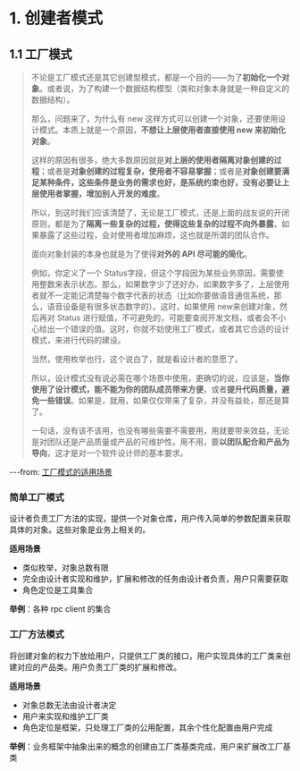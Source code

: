 # 1. 创建者模式

## 1.1 工厂模式
> 不论是工厂模式还是其它创建型模式，都是一个目的——为了**初始化一个对象**。或者说，为了构建一个数据结构模型（类和对象本身就是一种自定义的数据结构）。
> 
> 那么，问题来了，为什么有 new 这样方式可以创建一个对象，还要使用设计模式。本质上就是一个原因，**不想让上层使用者直接使用 new 来初始化对象**。
> 
> 这样的原因有很多，绝大多数原因就是**对上层的使用者隔离对象创建的过程**；或者是**对象创建的过程复杂，使用者不容易掌握**；或者是**对象创建要满足某种条件，这些条件是业务的需求也好，是系统约束也好，没有必要让上层使用者掌握，增加别人开发的难度**。
> 
> 所以，到这时我们应该清楚了，无论是工厂模式，还是上面的战友说的开闭原则，都是为了**隔离一些复杂的过程，使得这些复杂的过程不向外暴露**，如果暴露了这些过程，会对使用者增加麻烦，这也就是所谓的团队合作。
> 
> 面向对象封装的本身也就是为了使得**对外的 API 尽可能的简化**。
> 
> 例如，你定义了一个 Status字段，但这个字段因为某些业务原因，需要使用整数来表示状态。那么，如果数字少了还好办，如果数字多了，上层使用者就不一定能记清楚每个数字代表的状态（比如你要做语音通信系统，那么，语音设备是有很多状态数字的）。这时，如果使用 new来创建对象，然后再对 Status 进行赋值，不可避免的，可能要查阅开发文档，或者会不小心给出一个错误的值。这时，你就不妨使用工厂模式，或者其它合适的设计模式，来进行代码的建设。
> 
> 当然，使用枚举也行，这个说白了，就是看设计者的意愿了。
> 
> 所以，设计模式没有说必需在哪个场景中使用，更确切的说，应该是，**当你使用了设计模式，能不能为你的团队成员带来方便**，或者**提升代码质量，避免一些错误**。如果是，就用，如果仅仅带来了复杂，并没有益处，那还是算了。
> 
> 一句话，没有该不该用，也没有哪些需要不需要用，用就要带来效益，无论是对团队还是产品质量或产品的可维护性。用不用，要**以团队配合和产品为导向**，这才是对一个软件设计师的基本要求。

---from: [工厂模式的适用场景](https://segmentfault.com/q/1010000005849224###)

### 简单工厂模式
设计者负责工厂方法的实现，提供一个对象仓库，用户传入简单的参数配置来获取具体的对象。这些对象是业务上相关的。

**适用场景**
- 类似枚举，对象总数有限
- 完全由设计者实现和维护，扩展和修改的任务由设计者负责，用户只需要获取
- 角色定位是工具集合

**举例**：各种 rpc client 的集合

### 工厂方法模式
将创建对象的权力下放给用户，只提供工厂类的接口，用户实现具体的工厂类来创建对应的产品类。用户负责工厂类的扩展和修改。

**适用场景**
- 对象总数无法由设计者决定
- 用户来实现和维护工厂类
- 角色定位是框架，只处理工厂类的公用配置，其余个性化配置由用户完成

**举例**：业务框架中抽象出来的概念的创建由工厂类基类完成，用户来扩展改工厂基类